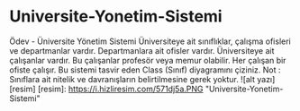 # Universite-Yonetim-Sistemi
Ödev - Üniversite Yönetim Sistemi Üniversiteye ait sınıflıklar, çalışma ofisleri ve departmanlar vardır. Departmanlara ait ofisler vardır. Üniversiteye ait çalışanlar vardır. Bu çalışanlar profesör veya memur olabilir. Her çalışan bir ofiste çalışır. Bu sistemi tasvir eden Class (Sınıf) diyagramını çiziniz.  Not : Sınıflara ait nitelik ve davranışların belirtilmesine gerek yoktur.
![alt yazı][resim]
[resim]: https://i.hizliresim.com/571dj5a.PNG "Universite-Yonetim-Sistemi"
